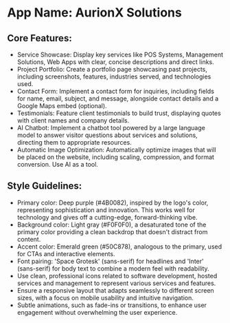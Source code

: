 # **App Name**: AurionX Solutions

## Core Features:

- Service Showcase: Display key services like POS Systems, Management Solutions, Web Apps with clear, concise descriptions and direct links.
- Project Portfolio: Create a portfolio page showcasing past projects, including screenshots, features, industries served, and technologies used.
- Contact Form: Implement a contact form for inquiries, including fields for name, email, subject, and message, alongside contact details and a Google Maps embed (optional).
- Testimonials: Feature client testimonials to build trust, displaying quotes with client names and company details.
- AI Chatbot: Implement a chatbot tool powered by a large language model to answer visitor questions about services and solutions, directing them to appropriate resources.
- Automatic Image Optimization: Automatically optimize images that will be placed on the website, including scaling, compression, and format conversion. Use AI as a tool.

## Style Guidelines:

- Primary color: Deep purple (#4B0082), inspired by the logo's color, representing sophistication and innovation. This works well for technology and gives off a cutting-edge, forward-thinking vibe.
- Background color: Light gray (#F0F0F0), a desaturated tone of the primary color providing a clean backdrop that doesn't distract from content.
- Accent color: Emerald green (#50C878), analogous to the primary, used for CTAs and interactive elements.
- Font pairing: 'Space Grotesk' (sans-serif) for headlines and 'Inter' (sans-serif) for body text to combine a modern feel with readability.
- Use clean, professional icons related to software development, hosted services and management to represent various services and features.
- Ensure a responsive layout that adapts seamlessly to different screen sizes, with a focus on mobile usability and intuitive navigation.
- Subtle animations, such as fade-ins or transitions, to enhance user engagement without overwhelming the user experience.